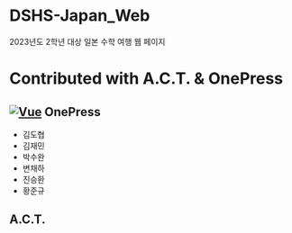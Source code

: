 # DSHS-Japan_Web
2023년도 2학년 대상 일본 수학 여행 웹 페이지

Contributed with A.C.T. & OnePress
======

[![Vue]((https://media.discordapp.net/attachments/857441149916414002/1108270942225977435/image.png?width=2161&height=701))](https://kr.vuejs.org/)
OnePress
------
- 김도협
- 김재민
- 박수완
- 변채하
- 진승환
- 황준규

A.C.T.
------
